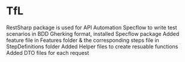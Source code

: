 # TfL
RestSharp package is used for API Automation
Specflow to write test scenarios in BDD Gherking format, installed Specflow package
Added feature file in Features folder & the corresponding steps file in StepDefinitions folder
Added Helper files to create resuable functions
Added DTO files for each request
